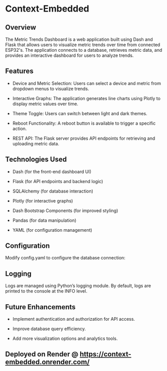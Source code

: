 # Context-Embedded

## Overview

The Metric Trends Dashboard is a web application built using Dash and Flask that allows users to visualize metric trends over time from connected ESP32's. The application connects to a database, retrieves metric data, and provides an interactive dashboard for users to analyze trends.

## Features

- Device and Metric Selection: Users can select a device and metric from dropdown menus to visualize trends.

- Interactive Graphs: The application generates line charts using Plotly to display metric values over time.

- Theme Toggle: Users can switch between light and dark themes.

- Reboot Functionality: A reboot button is available to trigger a specific action.

- REST API: The Flask server provides API endpoints for retrieving and uploading metric data.

## Technologies Used

- Dash (for the front-end dashboard UI)

- Flask (for API endpoints and backend logic)

- SQLAlchemy (for database interaction)

- Plotly (for interactive graphs)

- Dash Bootstrap Components (for improved styling)

- Pandas (for data manipulation)

- YAML (for configuration management)

## Configuration

Modify config.yaml to configure the database connection:


## Logging

Logs are managed using Python’s logging module. By default, logs are printed to the console at the INFO level.

## Future Enhancements

- Implement authentication and authorization for API access.

- Improve database query efficiency.

- Add more visualization options and analytics tools.



## Deployed on Render @ https://context-embedded.onrender.com/
